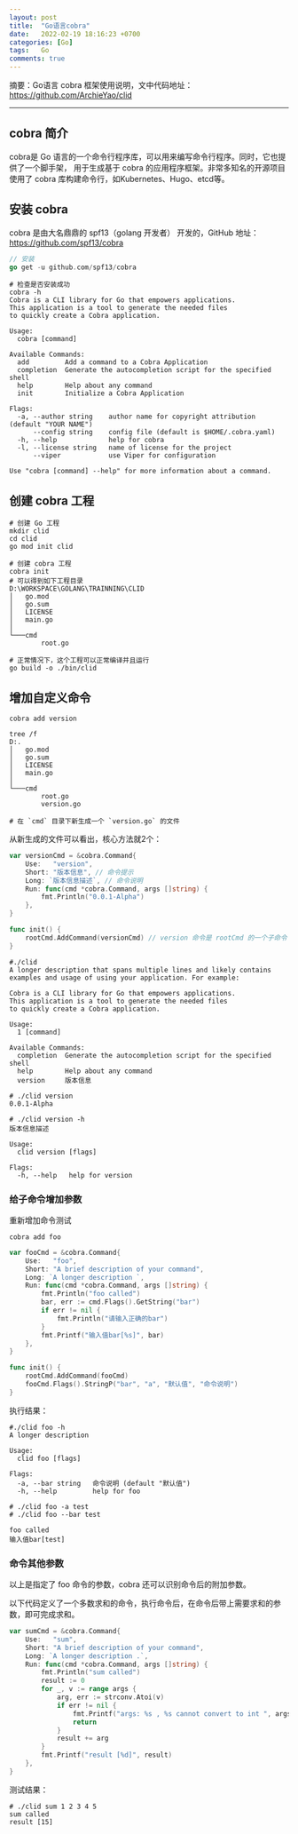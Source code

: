 ```yaml
---
layout: post
title:  "Go语言cobra"
date:   2022-02-19 18:16:23 +0700
categories: [Go]
tags:   Go
comments: true
---
```


摘要：Go语言 cobra 框架使用说明，文中代码地址： <https://github.com/ArchieYao/clid>

------

## cobra 简介
cobra是 Go 语言的一个命令行程序库，可以用来编写命令行程序。同时，它也提供了一个脚手架， 用于生成基于 cobra 的应用程序框架。非常多知名的开源项目使用了 cobra 库构建命令行，如Kubernetes、Hugo、etcd等。

## 安装 cobra

cobra 是由大名鼎鼎的 spf13（golang 开发者） 开发的，GitHub 地址：<https://github.com/spf13/cobra>

``` go
// 安装
go get -u github.com/spf13/cobra
```

``` shell
# 检查是否安装成功
cobra -h
Cobra is a CLI library for Go that empowers applications.
This application is a tool to generate the needed files
to quickly create a Cobra application.

Usage:
  cobra [command]

Available Commands:
  add         Add a command to a Cobra Application
  completion  Generate the autocompletion script for the specified shell
  help        Help about any command
  init        Initialize a Cobra Application

Flags:
  -a, --author string    author name for copyright attribution (default "YOUR NAME")
      --config string    config file (default is $HOME/.cobra.yaml)
  -h, --help             help for cobra
  -l, --license string   name of license for the project
      --viper            use Viper for configuration

Use "cobra [command] --help" for more information about a command.
```

## 创建 cobra 工程

``` shell
# 创建 Go 工程
mkdir clid
cd clid
go mod init clid

# 创建 cobra 工程
cobra init
# 可以得到如下工程目录
D:\WORKSPACE\GOLANG\TRAINNING\CLID
│   go.mod
│   go.sum
│   LICENSE
│   main.go
│
└───cmd
        root.go

# 正常情况下，这个工程可以正常编译并且运行
go build -o ./bin/clid
```

## 增加自定义命令

``` shell
cobra add version

tree /f
D:.
│   go.mod
│   go.sum
│   LICENSE
│   main.go
│
└───cmd
        root.go
        version.go

# 在 `cmd` 目录下新生成一个 `version.go` 的文件
```

从新生成的文件可以看出，核心方法就2个：

``` go
var versionCmd = &cobra.Command{
	Use:   "version",
	Short: "版本信息", // 命令提示
	Long: `版本信息描述`, // 命令说明
	Run: func(cmd *cobra.Command, args []string) {
		fmt.Println("0.0.1-Alpha")
	},
}

func init() {
	rootCmd.AddCommand(versionCmd) // version 命令是 rootCmd 的一个子命令
}
```

``` shell
#./clid
A longer description that spans multiple lines and likely contains
examples and usage of using your application. For example:

Cobra is a CLI library for Go that empowers applications.
This application is a tool to generate the needed files
to quickly create a Cobra application.

Usage:
  1 [command]

Available Commands:
  completion  Generate the autocompletion script for the specified shell
  help        Help about any command
  version     版本信息

```

``` shell
# ./clid version
0.0.1-Alpha
```

``` shell
# ./clid version -h
版本信息描述

Usage:
  clid version [flags]

Flags:
  -h, --help   help for version
```

### 给子命令增加参数

重新增加命令测试

``` shell
cobra add foo
```

``` go
var fooCmd = &cobra.Command{
	Use:   "foo",
	Short: "A brief description of your command",
	Long: `A longer description `,
	Run: func(cmd *cobra.Command, args []string) {
		fmt.Println("foo called")
		bar, err := cmd.Flags().GetString("bar")
		if err != nil {
			fmt.Println("请输入正确的bar")
		}
		fmt.Printf("输入值bar[%s]", bar)
	},
}

func init() {
	rootCmd.AddCommand(fooCmd)
	fooCmd.Flags().StringP("bar", "a", "默认值", "命令说明")
}
```

执行结果：

``` shell
#./clid foo -h
A longer description 

Usage:
  clid foo [flags]

Flags:
  -a, --bar string   命令说明 (default "默认值")
  -h, --help         help for foo
```

``` shell
# ./clid foo -a test
# ./clid foo --bar test 

foo called
输入值bar[test]
```

### 命令其他参数

以上是指定了 foo 命令的参数，cobra 还可以识别命令后的附加参数。

以下代码定义了一个多数求和的命令，执行命令后，在命令后带上需要求和的参数，即可完成求和。

``` go
var sumCmd = &cobra.Command{
	Use:   "sum",
	Short: "A brief description of your command",
	Long: `A longer description .`,
	Run: func(cmd *cobra.Command, args []string) {
		fmt.Println("sum called")
		result := 0
		for _, v := range args {
			arg, err := strconv.Atoi(v)
			if err != nil {
				fmt.Printf("args: %s , %s cannot convert to int ", args, v)
				return
			}
			result += arg
		}
		fmt.Printf("result [%d]", result)
	},
}
```

测试结果：

``` shell
# ./clid sum 1 2 3 4 5
sum called
result [15]
```
